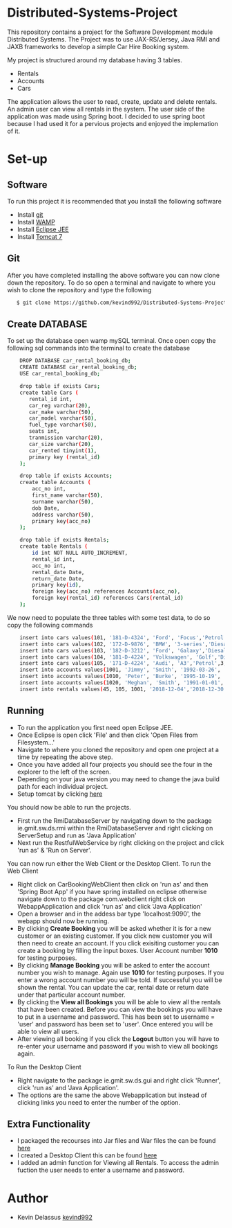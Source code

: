 # Distributed-Systems-Project
This repository contains a project for the Software Development module Distributed Systems. The Project was to use JAX-RS/Jersey, Java RMI and JAXB frameworks to develop a simple Car Hire Booking system. 

My project is structured around my database having 3 tables.
- Rentals
- Accounts 
- Cars

The application allows the user to read, create, update and delete rentals. An admin user can view all rentals in the system. 
The user side of the application was made using Spring boot. I decided to use spring boot because I had used it for a pervious projects and enjoyed the implemation of it. 

# Set-up
## Software
To run this project it is recommended that you install the following software
- Install [git](https://git-scm.com/)
- Install [WAMP](https://sourceforge.net/projects/wampserver/)
- Install [Eclipse JEE](https://www.eclipse.org/downloads/packages/release/2018-09/r/eclipse-ide-java-ee-developers)
- Install [Tomcat 7](https://tomcat.apache.org/download-70.cgi)
## Git
After you have completed installing the above software you can now clone down the repository. To do so open a terminal and navigate to where you wish to clone the repository and type the following
```sh
   $ git clone https://github.com/kevind992/Distributed-Systems-Project.git
``` 
## Create DATABASE
To set up the database open wamp mySQL terminal. Once open copy the following sql commands into the terminal to create the database
```sh
    DROP DATABASE car_rental_booking_db;
    CREATE DATABASE car_rental_booking_db;
    USE car_rental_booking_db;

    drop table if exists Cars;
    create table Cars (
       rental_id int,
       car_reg varchar(20),
       car_make varchar(50),
       car_model varchar(50),
       fuel_type varchar(50),
       seats int,
       tranmission varchar(20),
       car_size varchar(20),
       car_rented tinyint(1),
       primary key (rental_id)
    );

    drop table if exists Accounts;
    create table Accounts (
        acc_no int,
        first_name varchar(50),
        surname varchar(50),
        dob Date,
        address varchar(50),
        primary key(acc_no)
    );

    drop table if exists Rentals;
    create table Rentals (
        id int NOT NULL AUTO_INCREMENT,
        rental_id int,
        acc_no int,
        rental_date Date,
        return_date Date,
        primary key(id),
        foreign key(acc_no) references Accounts(acc_no),
        foreign key(rental_id) references Cars(rental_id)
    );
``` 
We now need to populate the three tables with some test data, to do so copy the following commands
```sh
    insert into cars values(101, '181-D-4324', 'Ford', 'Focus','Petrol',5,'Manual','Medium',0);
    insert into cars values(102, '172-D-9876', 'BMW', '3-series','Diesal',5,'Manual','Medium',0);
    insert into cars values(103, '182-D-3212', 'Ford', 'Galaxy','Diesal',5,'Automatic','Large',0);
    insert into cars values(104, '181-D-4224', 'Volkswagen', 'Golf','Diesal',5,'Manual','Medium',0);
    insert into cars values(105, '171-D-4224', 'Audi', 'A3','Petrol',3,'Manual','Small',0);
    insert into accounts values(1001, 'Jimmy', 'Smith', '1992-03-26', 'Co. Galway');
    insert into accounts values(1010, 'Peter', 'Burke', '1995-10-19', 'Claregalway, Co. Galway');
    insert into accounts values(1020, 'Meghan', 'Smith', '1991-01-01', 'Oranmore, Co. Galway');
    insert into rentals values(45, 105, 1001, '2018-12-04','2018-12-30');
```
## Running
- To run the application you first need open Eclipse JEE. 
- Once Eclipse is open click 'File' and then click 'Open Files from Filesystem...'
- Navigate to where you cloned the repository and open one project at a time by repeating the above step. 
- Once you have added all four projects you should see the four in the explorer to the left of the screen.
- Depending on your java version you may need to change the java build path for each individual project.
- Setup tomcat by clicking [here](https://help.eclipse.org/neon/index.jsp?topic=%2Forg.eclipse.stardust.docs.wst%2Fhtml%2Fwst-integration%2Fconfiguration.html)

You should now be able to run the projects. 
- First run the RmiDatabaseServer by navigating down to the package ie.gmit.sw.ds.rmi within the RmiDatabaseServer and right clicking on ServerSetup and run as 'Java Application'
- Next run the RestfulWebService by right clicking on the project and click 'run as' & 'Run on Server'.

You can now run either the Web Client or the Desktop Client. To run the Web Client 
- Right click on CarBookingWebClient then click on 'run as' and then 'Spring Boot App' if you have spring installed on eclipse otherwise navigate down to the package com.webclient right click on WebappApplication and click 'run as' and click 'Java Application' 
- Open a browser and in the addess bar type 'localhost:9090', the webapp should now be running. 
- By clicking **Create Booking** you will be asked whether it is for a new customer or an existing customer. If you click new customer you will then need to create an account. If you click exisiting customer you can create a booking by filling the input boxes. User Account number **1010** for testing purposes.
- By clicking **Manage Booking** you will be asked to enter the account number you wish to manage. Again use **1010** for testing purposes. If you enter a wrong account number you will be told. If successful you will be shown the rental. You can update the car, rental date or return date under that particular account number.
- By clicking the **View all Bookings** you will be able to view all the rentals that have been created. Before you can view the bookings you will have to put in a username and password. This has been set to username = 'user' and password has been set to 'user'. Once entered you will be able to view all users.
- After viewing all booking if you click the **Logout** button you will have to re-enter your username and password if you wish to view all bookings again. 

To Run the Desktop Client 
- Right navigate to the package ie.gmit.sw.ds.gui and right click 'Runner', click 'run as' and 'Java Application'.
- The options are the same the above Webapplication but instead of clicking links you need to enter the number of the option. 

## Extra Functionality
- I packaged the recourses into Jar files and War files the can be found [here](https://github.com/kevind992/Distributed-Systems-Project/tree/master/JAR-WAR)
- I created a Desktop Client this can be found [here](https://github.com/kevind992/Distributed-Systems-Project/tree/master/DesktopClient)
- I added an admin function for Viewing all Rentals. To access the admin fuction the user needs to enter a username and password.

# Author
- Kevin Delassus [kevind992](https://github.com/kevind992)
